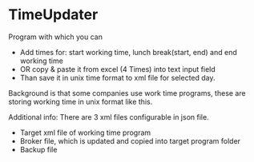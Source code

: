 # TimeUpdater
Program with which you can 
- Add times for: start working time, lunch break(start, end) and end working time  
- OR copy & paste it from excel (4 Times) into text input field
- Than save it in unix time format to xml file for selected day.

Background is that some companies use work time programs, these are storing working time in unix format like this.

Additional info:
There are 3 xml files configurable in json file. 
- Target xml file of working time program
- Broker file, which is updated and copied into target program folder
- Backup file
